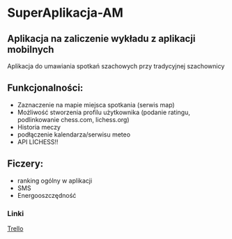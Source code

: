 # SuperAplikacja-AM
Aplikacja na zaliczenie wykładu z aplikacji mobilnych
---
Aplikacja do umawiania spotkań szachowych przy tradycyjnej szachownicy
## Funkcjonalności:
- Zaznaczenie na mapie miejsca spotkania (serwis map)
- Możliwość stworzenia profilu użytkownika (podanie ratingu, podlinkowanie chess.com, lichess.org)
- Historia meczy
- podłączenie kalendarza/serwisu meteo
- API LICHESS!!
## Ficzery:
- ranking ogólny w aplikacji
- SMS
- Energooszczędność

### Linki
[Trello](https://trello.com/b/Myp40aBX/chessmeet)

